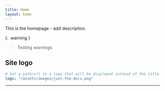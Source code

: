 ```yaml
---
title: Home
layout: home
---
```


This is the homepage - add description.

{: .warning }
> Testing warnings


## Site logo

```yaml
# Set a path/url to a logo that will be displayed instead of the title
logo: "/assets/images/just-the-docs.png"
```

----


